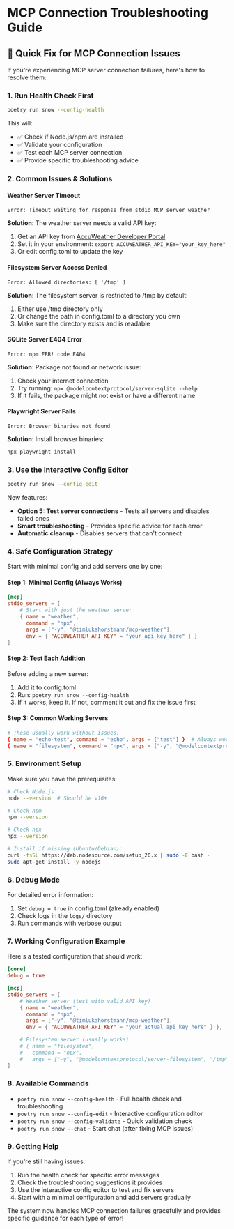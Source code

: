 # MCP Connection Troubleshooting Guide

## 🚨 Quick Fix for MCP Connection Issues

If you're experiencing MCP server connection failures, here's how to resolve them:

### 1. Run Health Check First

```bash
poetry run snow --config-health
```

This will:

- ✅ Check if Node.js/npm are installed
- ✅ Validate your configuration
- ✅ Test each MCP server connection
- ✅ Provide specific troubleshooting advice

### 2. Common Issues & Solutions

#### Weather Server Timeout

```
Error: Timeout waiting for response from stdio MCP server weather
```

**Solution**: The weather server needs a valid API key:

1. Get an API key from [AccuWeather Developer Portal](https://developer.accuweather.com/)
2. Set it in your environment: `export ACCUWEATHER_API_KEY="your_key_here"`
3. Or edit config.toml to update the key

#### Filesystem Server Access Denied

```
Error: Allowed directories: [ '/tmp' ]
```

**Solution**: The filesystem server is restricted to /tmp by default:

1. Either use /tmp directory only
2. Or change the path in config.toml to a directory you own
3. Make sure the directory exists and is readable

#### SQLite Server E404 Error

```
Error: npm ERR! code E404
```

**Solution**: Package not found or network issue:

1. Check your internet connection
2. Try running: `npx @modelcontextprotocol/server-sqlite --help`
3. If it fails, the package might not exist or have a different name

#### Playwright Server Fails

```
Error: Browser binaries not found
```

**Solution**: Install browser binaries:

```bash
npx playwright install
```

### 3. Use the Interactive Config Editor

```bash
poetry run snow --config-edit
```

New features:

- **Option 5: Test server connections** - Tests all servers and disables failed ones
- **Smart troubleshooting** - Provides specific advice for each error
- **Automatic cleanup** - Disables servers that can't connect

### 4. Safe Configuration Strategy

Start with minimal config and add servers one by one:

#### Step 1: Minimal Config (Always Works)

```toml
[mcp]
stdio_servers = [
    # Start with just the weather server
    { name = "weather",
      command = "npx",
      args = ["-y", "@timlukahorstmann/mcp-weather"],
      env = { "ACCUWEATHER_API_KEY" = "your_api_key_here" } }
]
```

#### Step 2: Test Each Addition

Before adding a new server:

1. Add it to config.toml
2. Run: `poetry run snow --config-health`
3. If it works, keep it. If not, comment it out and fix the issue first

#### Step 3: Common Working Servers

```toml
# These usually work without issues:
{ name = "echo-test", command = "echo", args = ["test"] }  # Always works
{ name = "filesystem", command = "npx", args = ["-y", "@modelcontextprotocol/server-filesystem", "/tmp"] }  # Usually works
```

### 5. Environment Setup

Make sure you have the prerequisites:

```bash
# Check Node.js
node --version  # Should be v16+

# Check npm
npm --version

# Check npx
npx --version

# Install if missing (Ubuntu/Debian):
curl -fsSL https://deb.nodesource.com/setup_20.x | sudo -E bash -
sudo apt-get install -y nodejs
```

### 6. Debug Mode

For detailed error information:

1. Set `debug = true` in config.toml (already enabled)
2. Check logs in the `logs/` directory
3. Run commands with verbose output

### 7. Working Configuration Example

Here's a tested configuration that should work:

```toml
[core]
debug = true

[mcp]
stdio_servers = [
    # Weather server (test with valid API key)
    { name = "weather",
      command = "npx",
      args = ["-y", "@timlukahorstmann/mcp-weather"],
      env = { "ACCUWEATHER_API_KEY" = "your_actual_api_key_here" } },

    # Filesystem server (usually works)
    # { name = "filesystem",
    #   command = "npx",
    #   args = ["-y", "@modelcontextprotocol/server-filesystem", "/tmp"] },
]
```

### 8. Available Commands

- `poetry run snow --config-health` - Full health check and troubleshooting
- `poetry run snow --config-edit` - Interactive configuration editor
- `poetry run snow --config-validate` - Quick validation check
- `poetry run snow --chat` - Start chat (after fixing MCP issues)

### 9. Getting Help

If you're still having issues:

1. Run the health check for specific error messages
2. Check the troubleshooting suggestions it provides
3. Use the interactive config editor to test and fix servers
4. Start with a minimal configuration and add servers gradually

The system now handles MCP connection failures gracefully and provides specific guidance for each type of error!
